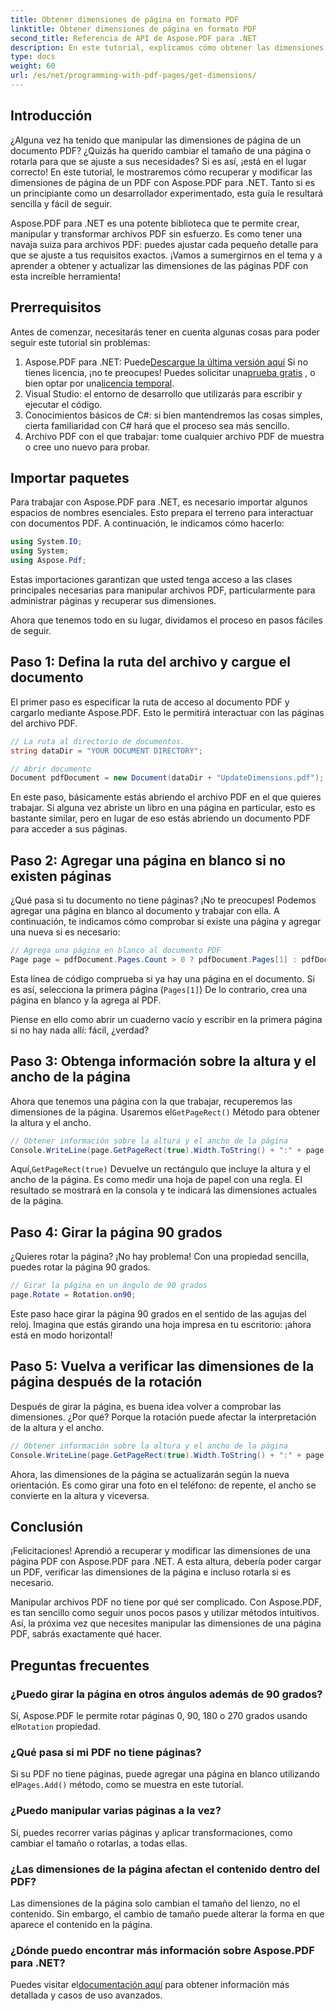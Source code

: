 ```yaml
---
title: Obtener dimensiones de página en formato PDF
linktitle: Obtener dimensiones de página en formato PDF
second_title: Referencia de API de Aspose.PDF para .NET
description: En este tutorial, explicamos cómo obtener las dimensiones de una página PDF y realizar manipulaciones con Aspose.PDF para .NET. Se proporcionan pasos detallados para guiarlo a través del proceso.
type: docs
weight: 60
url: /es/net/programming-with-pdf-pages/get-dimensions/
---
```

## Introducción

¿Alguna vez ha tenido que manipular las dimensiones de página de un documento PDF? ¿Quizás ha querido cambiar el tamaño de una página o rotarla para que se ajuste a sus necesidades? Si es así, ¡está en el lugar correcto! En este tutorial, le mostraremos cómo recuperar y modificar las dimensiones de página de un PDF con Aspose.PDF para .NET. Tanto si es un principiante como un desarrollador experimentado, esta guía le resultará sencilla y fácil de seguir.

Aspose.PDF para .NET es una potente biblioteca que te permite crear, manipular y transformar archivos PDF sin esfuerzo. Es como tener una navaja suiza para archivos PDF: puedes ajustar cada pequeño detalle para que se ajuste a tus requisitos exactos. ¡Vamos a sumergirnos en el tema y a aprender a obtener y actualizar las dimensiones de las páginas PDF con esta increíble herramienta!

## Prerrequisitos

Antes de comenzar, necesitarás tener en cuenta algunas cosas para poder seguir este tutorial sin problemas:

1.  Aspose.PDF para .NET: Puede[Descargue la última versión aquí](https://releases.aspose.com/pdf/net/) Si no tienes licencia, ¡no te preocupes! Puedes solicitar una[prueba gratis](https://releases.aspose.com/) , o bien optar por una[licencia temporal](https://purchase.aspose.com/temporary-license/).
2. Visual Studio: el entorno de desarrollo que utilizarás para escribir y ejecutar el código.
3. Conocimientos básicos de C#: si bien mantendremos las cosas simples, cierta familiaridad con C# hará que el proceso sea más sencillo.
4. Archivo PDF con el que trabajar: tome cualquier archivo PDF de muestra o cree uno nuevo para probar.

## Importar paquetes

Para trabajar con Aspose.PDF para .NET, es necesario importar algunos espacios de nombres esenciales. Esto prepara el terreno para interactuar con documentos PDF. A continuación, le indicamos cómo hacerlo:

```csharp
using System.IO;
using System;
using Aspose.Pdf;
```

Estas importaciones garantizan que usted tenga acceso a las clases principales necesarias para manipular archivos PDF, particularmente para administrar páginas y recuperar sus dimensiones.

Ahora que tenemos todo en su lugar, dividamos el proceso en pasos fáciles de seguir.

## Paso 1: Defina la ruta del archivo y cargue el documento

El primer paso es especificar la ruta de acceso al documento PDF y cargarlo mediante Aspose.PDF. Esto le permitirá interactuar con las páginas del archivo PDF.

```csharp
// La ruta al directorio de documentos.
string dataDir = "YOUR DOCUMENT DIRECTORY";

// Abrir documento
Document pdfDocument = new Document(dataDir + "UpdateDimensions.pdf");
```

En este paso, básicamente estás abriendo el archivo PDF en el que quieres trabajar. Si alguna vez abriste un libro en una página en particular, esto es bastante similar, pero en lugar de eso estás abriendo un documento PDF para acceder a sus páginas.

## Paso 2: Agregar una página en blanco si no existen páginas

¿Qué pasa si tu documento no tiene páginas? ¡No te preocupes! Podemos agregar una página en blanco al documento y trabajar con ella. A continuación, te indicamos cómo comprobar si existe una página y agregar una nueva si es necesario:

```csharp
// Agrega una página en blanco al documento PDF
Page page = pdfDocument.Pages.Count > 0 ? pdfDocument.Pages[1] : pdfDocument.Pages.Add();
```

Esta línea de código comprueba si ya hay una página en el documento. Si es así, selecciona la primera página (`Pages[1]`) De lo contrario, crea una página en blanco y la agrega al PDF.

Piense en ello como abrir un cuaderno vacío y escribir en la primera página si no hay nada allí: fácil, ¿verdad?

## Paso 3: Obtenga información sobre la altura y el ancho de la página

 Ahora que tenemos una página con la que trabajar, recuperemos las dimensiones de la página. Usaremos el`GetPageRect()` Método para obtener la altura y el ancho.

```csharp
// Obtener información sobre la altura y el ancho de la página
Console.WriteLine(page.GetPageRect(true).Width.ToString() + ":" + page.GetPageRect(true).Height.ToString());
```

 Aquí,`GetPageRect(true)` Devuelve un rectángulo que incluye la altura y el ancho de la página. Es como medir una hoja de papel con una regla. El resultado se mostrará en la consola y te indicará las dimensiones actuales de la página.

## Paso 4: Girar la página 90 grados

¿Quieres rotar la página? ¡No hay problema! Con una propiedad sencilla, puedes rotar la página 90 grados.

```csharp
// Girar la página en un ángulo de 90 grados
page.Rotate = Rotation.on90;
```

Este paso hace girar la página 90 grados en el sentido de las agujas del reloj. Imagina que estás girando una hoja impresa en tu escritorio: ¡ahora está en modo horizontal!

## Paso 5: Vuelva a verificar las dimensiones de la página después de la rotación

Después de girar la página, es buena idea volver a comprobar las dimensiones. ¿Por qué? Porque la rotación puede afectar la interpretación de la altura y el ancho.

```csharp
// Obtener información sobre la altura y el ancho de la página
Console.WriteLine(page.GetPageRect(true).Width.ToString() + ":" + page.GetPageRect(true).Height.ToString());
```

Ahora, las dimensiones de la página se actualizarán según la nueva orientación. Es como girar una foto en el teléfono: de repente, el ancho se convierte en la altura y viceversa.


## Conclusión

¡Felicitaciones! Aprendió a recuperar y modificar las dimensiones de una página PDF con Aspose.PDF para .NET. A esta altura, debería poder cargar un PDF, verificar las dimensiones de la página e incluso rotarla si es necesario.

Manipular archivos PDF no tiene por qué ser complicado. Con Aspose.PDF, es tan sencillo como seguir unos pocos pasos y utilizar métodos intuitivos. Así, la próxima vez que necesites manipular las dimensiones de una página PDF, sabrás exactamente qué hacer.

## Preguntas frecuentes

### ¿Puedo girar la página en otros ángulos además de 90 grados?
 Sí, Aspose.PDF le permite rotar páginas 0, 90, 180 o 270 grados usando el`Rotation` propiedad.

### ¿Qué pasa si mi PDF no tiene páginas?
 Si su PDF no tiene páginas, puede agregar una página en blanco utilizando el`Pages.Add()` método, como se muestra en este tutorial.

### ¿Puedo manipular varias páginas a la vez?
Sí, puedes recorrer varias páginas y aplicar transformaciones, como cambiar el tamaño o rotarlas, a todas ellas.

### ¿Las dimensiones de la página afectan el contenido dentro del PDF?
Las dimensiones de la página solo cambian el tamaño del lienzo, no el contenido. Sin embargo, el cambio de tamaño puede alterar la forma en que aparece el contenido en la página.

### ¿Dónde puedo encontrar más información sobre Aspose.PDF para .NET?
 Puedes visitar el[documentación aquí](https://reference.aspose.com/pdf/net/) para obtener información más detallada y casos de uso avanzados.